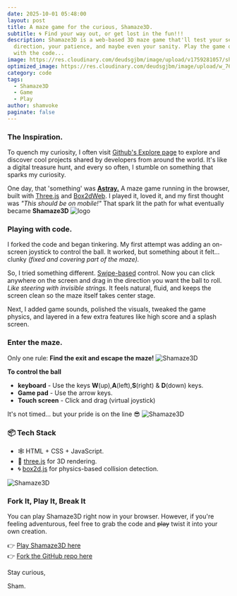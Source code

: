 ```yaml
---
date: 2025-10-01 05:48:00
layout: post
title: A maze game for the curious, Shamaze3D.
subtitle: 🌀 Find your way out, or get lost in the fun!!!
description: Shamaze3D is a web-based 3D maze game that'll test your sense of
  direction, your patience, and maybe even your sanity. Play the game or play
  with the code...
image: https://res.cloudinary.com/deudsgjbm/image/upload/v1759281057/sham-maze_1_lbfngy.jpg
optimized_image: https://res.cloudinary.com/deudsgjbm/image/upload/w_760,h_399,c_fill/v1759281057/sham-maze_1_lbfngy.jpg
category: code
tags:
  - Shamaze3D
  - Game
  - Play
author: shamvoke
paginate: false
---
```

### The Inspiration.

To quench my curiosity, I often visit [Github's Explore page](https://github.com/explore) to explore and discover cool projects shared by developers from around the world. It's like a digital treasure hunt, and every so often, I stumble on something that sparks my curiosity.

One day, that 'something' was **[Astray.](https://github.com/wwwtyro/Astray)** A maze game running in the browser, built with [Three.js](https://threejs.org/) and [Box2dWeb](https://box2d.org/). I played it, loved it, and my first thought was *"This should be on mobile!"* That spark lit the path for what eventually became **Shamaze3D**
![logo](https://res.cloudinary.com/deudsgjbm/image/upload/c_fill,w_150,h_150,r_max/v1759281452/logo_yqjj7e.png "Shamaze3D logo icon")

### Playing with code.

I forked the code and began tinkering. My first attempt was adding an on-screen joystick to control the ball. It worked, but something about it felt... clunky *(fixed and covering part of the maze).*

So, I tried something different. <ins>Swipe-based</ins> control. Now you can click anywhere on the screen and drag in the direction you want the ball to roll. *Like steering with invisible strings.* It feels natural, fluid, and keeps the screen clean so the maze itself takes center stage.

Next, I added game sounds, polished the visuals, tweaked the game physics, and layered in a few extra features like high score and a splash screen.

### Enter the maze.

Only one rule: **Find the exit and escape the maze!**
![Shamaze3D](https://res.cloudinary.com/deudsgjbm/image/upload/v1759283950/shamaze5_idgpac.webp "Shamaze3D screenshot")

**To control the ball**

* **keyboard** - Use the keys **W**(up),**A**(left),**S**(right) & **D**(down) keys.
* **Game pad** - Use the  arrow keys.
* **Touch screen** - Click and drag (virtual joystick)

It's not timed... but your pride is on the line 😎
![Shamaze3D](https://res.cloudinary.com/deudsgjbm/image/upload/v1759283950/splash2_ty6rng.webp "Shamaze3D screenshot")

### 📦 Tech Stack

* 🕸️ HTML + CSS + JavaScript.
* 🧱 [three.js](https://threejs.org/) for 3D rendering.
* 🌀 [box2d.js](https://github.com/kripken/box2d.js) for physics-based collision detection.

![Shamaze3D](https://res.cloudinary.com/deudsgjbm/image/upload/c_scale,w_0.5,f_auto,q_auto/v1759283951/splash3_cignja.webp "Shamaze3D screenshot")

### Fork It, Play It, Break It

You can play Shamaze3D right now in your browser. However, if you're feeling adventurous, feel free to grab the code and <del>play</del> twist it into your own creation.

👉 [Play Shamaze3D here](https://sham-maze3d.netlify.app/)\
👉 [Fork the GitHub repo here](https://github.com/shamvoke/shamaze3D)


Stay curious,

Sham.
